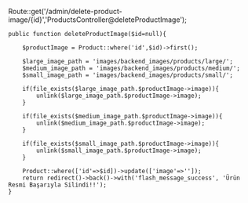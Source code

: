 Route::get('/admin/delete-product-image/{id}','ProductsController@deleteProductImage');

	
	public function deleteProductImage($id=null){

		$productImage = Product::where('id',$id)->first();

		$large_image_path = 'images/backend_images/products/large/';
		$medium_image_path = 'images/backend_images/products/medium/';
		$small_image_path = 'images/backend_images/products/small/';
		
        if(file_exists($large_image_path.$productImage->image)){
            unlink($large_image_path.$productImage->image);
        }

        if(file_exists($medium_image_path.$productImage->image)){
            unlink($medium_image_path.$productImage->image);
        }
        
        if(file_exists($small_image_path.$productImage->image)){
            unlink($small_image_path.$productImage->image);
        }

        Product::where(['id'=>$id])->update(['image'=>'']);
        return redirect()->back()->with('flash_message_success', 'Ürün Resmi Başarıyla Silindi!!');
	}